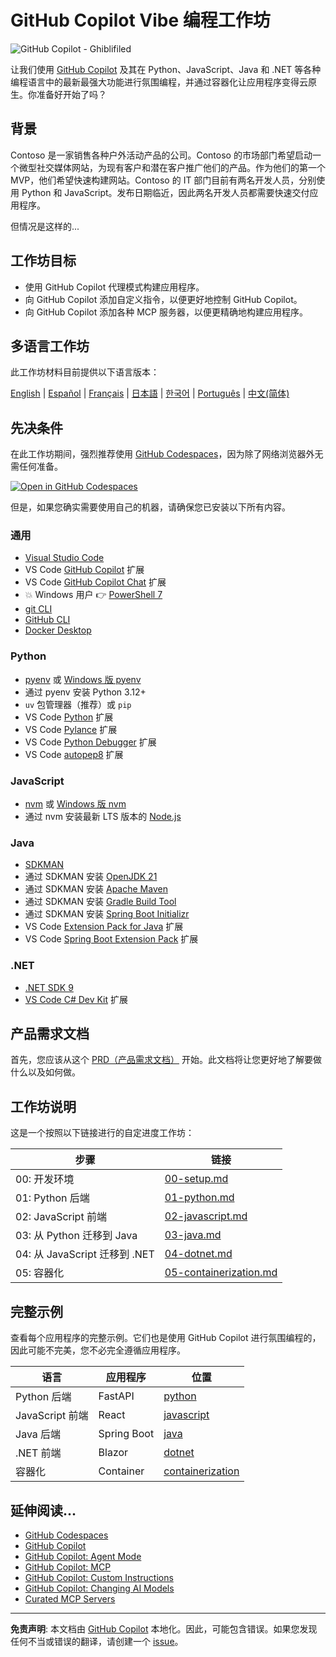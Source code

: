 # GitHub Copilot Vibe 编程工作坊

![GitHub Copilot - Ghiblifiled](../../images/ghcp.jpg)

让我们使用 [GitHub Copilot](https://docs.github.com/copilot/about-github-copilot/what-is-github-copilot) 及其在 Python、JavaScript、Java 和 .NET 等各种编程语言中的最新最强大功能进行氛围编程，并通过容器化让应用程序变得云原生。你准备好开始了吗？

## 背景

Contoso 是一家销售各种户外活动产品的公司。Contoso 的市场部门希望启动一个微型社交媒体网站，为现有客户和潜在客户推广他们的产品。作为他们的第一个 MVP，他们希望快速构建网站。Contoso 的 IT 部门目前有两名开发人员，分别使用 Python 和 JavaScript。发布日期临近，因此两名开发人员都需要快速交付应用程序。

但情况是这样的...

## 工作坊目标

- 使用 GitHub Copilot 代理模式构建应用程序。
- 向 GitHub Copilot 添加自定义指令，以便更好地控制 GitHub Copilot。
- 向 GitHub Copilot 添加各种 MCP 服务器，以便更精确地构建应用程序。

## 多语言工作坊

此工作坊材料目前提供以下语言版本：

[English](../../README.md) | [Español](../es-es/) | [Français](../fr-fr/) | [日本語](../ja-jp/) | [한국어](../ko-kr/) | [Português](../pt-br/) | [中文(简体)](./README.md)

## 先决条件

在此工作坊期间，强烈推荐使用 [GitHub Codespaces](https://docs.github.com/en/codespaces/about-codespaces/what-are-codespaces)，因为除了网络浏览器外无需任何准备。

[![Open in GitHub Codespaces](https://github.com/codespaces/badge.svg)](https://codespaces.new/microsoft/github-copilot-vibe-coding-workshop)

但是，如果您确实需要使用自己的机器，请确保您已安装以下所有内容。

### 通用

- [Visual Studio Code](https://code.visualstudio.com/)
- VS Code [GitHub Copilot](https://marketplace.visualstudio.com/items?itemName=GitHub.copilot) 扩展
- VS Code [GitHub Copilot Chat](https://marketplace.visualstudio.com/items?itemName=GitHub.copilot-chat) 扩展
- 💥 Windows 用户 👉 [PowerShell 7](https://learn.microsoft.com/powershell/scripting/install/installing-powershell)
- [git CLI](https://git-scm.com/downloads)
- [GitHub CLI](https://cli.github.com/)
- [Docker Desktop](https://docs.docker.com/get-started/introduction/get-docker-desktop/)

### Python

- [pyenv](https://github.com/pyenv/pyenv) 或 [Windows 版 pyenv](https://github.com/pyenv-win/pyenv-win)
- 通过 pyenv 安装 Python 3.12+
- `uv` 包管理器（推荐）或 `pip`
- VS Code [Python](https://marketplace.visualstudio.com/items/?itemName=ms-python.python) 扩展
- VS Code [Pylance](https://marketplace.visualstudio.com/items/?itemName=ms-python.vscode-pylance) 扩展
- VS Code [Python Debugger](https://marketplace.visualstudio.com/items/?itemName=ms-python.debugpy) 扩展
- VS Code [autopep8](https://marketplace.visualstudio.com/items/?itemName=ms-python.autopep8) 扩展

### JavaScript

- [nvm](https://github.com/nvm-sh/nvm) 或 [Windows 版 nvm](https://github.com/coreybutler/nvm-windows)
- 通过 nvm 安装最新 LTS 版本的 [Node.js](https://nodejs.org/)

### Java

- [SDKMAN](https://sdkman.io/)
- 通过 SDKMAN 安装 [OpenJDK 21](https://learn.microsoft.com/java/openjdk/download)
- 通过 SDKMAN 安装 [Apache Maven](https://maven.apache.org/download.cgi)
- 通过 SDKMAN 安装 [Gradle Build Tool](https://docs.gradle.org/current/userguide/installation.html)
- 通过 SDKMAN 安装 [Spring Boot Initializr](https://docs.spring.io/spring-boot/cli/installation.html)
- VS Code [Extension Pack for Java](https://marketplace.visualstudio.com/items/?itemName=vscjava.vscode-java-pack) 扩展
- VS Code [Spring Boot Extension Pack](https://marketplace.visualstudio.com/items/?itemName=vmware.vscode-boot-dev-pack) 扩展

### .NET

- [.NET SDK 9](https://dotnet.microsoft.com/download/dotnet/9.0)
- [VS Code C# Dev Kit](https://marketplace.visualstudio.com/items/?itemName=ms-dotnettools.csdevkit) 扩展

## 产品需求文档

首先，您应该从这个 [PRD（产品需求文档）](./product-requirements.md) 开始。此文档将让您更好地了解要做什么以及如何做。

## 工作坊说明

这是一个按照以下链接进行的自定进度工作坊：

| 步骤                              | 链接                                                      |
|----------------------------------|----------------------------------------------------------|
| 00: 开发环境                      | [00-setup.md](./docs/00-setup.md)                       |
| 01: Python 后端                  | [01-python.md](./docs/01-python.md)                     |
| 02: JavaScript 前端              | [02-javascript.md](./docs/02-javascript.md)             |
| 03: 从 Python 迁移到 Java        | [03-java.md](./docs/03-java.md)                         |
| 04: 从 JavaScript 迁移到 .NET    | [04-dotnet.md](./docs/04-dotnet.md)                     |
| 05: 容器化                       | [05-containerization.md](./docs/05-containerization.md) |

## 完整示例

查看每个应用程序的完整示例。它们也是使用 GitHub Copilot 进行氛围编程的，因此可能不完美，您不必完全遵循应用程序。

| 语言               | 应用程序     | 位置                                  |
|-------------------|-------------|-------------------------------------|
| Python 后端       | FastAPI     | [python](./complete/python/)        |
| JavaScript 前端   | React       | [javascript](./complete/javascript/) |
| Java 后端         | Spring Boot | [java](./complete/java/)             |
| .NET 前端         | Blazor      | [dotnet](./complete/dotnet/)         |
| 容器化            | Container   | [containerization](./complete/)      |

## 延伸阅读...

- [GitHub Codespaces](https://docs.github.com/en/codespaces/about-codespaces/what-are-codespaces)
- [GitHub Copilot](https://docs.github.com/en/copilot/about-github-copilot/what-is-github-copilot)
- [GitHub Copilot: Agent Mode](https://code.visualstudio.com/blogs/2025/04/07/agentMode)
- [GitHub Copilot: MCP](https://code.visualstudio.com/blogs/2025/05/12/agent-mode-meets-mcp)
- [GitHub Copilot: Custom Instructions](https://code.visualstudio.com/docs/copilot/copilot-customization)
- [GitHub Copilot: Changing AI Models](https://docs.github.com/en/copilot/using-github-copilot/ai-models/changing-the-ai-model-for-copilot-chat?tool=vscode)
- [Curated MCP Servers](https://github.com/modelcontextprotocol/servers)

---

**免责声明**: 本文档由 [GitHub Copilot](https://docs.github.com/copilot/about-github-copilot/what-is-github-copilot) 本地化。因此，可能包含错误。如果您发现任何不当或错误的翻译，请创建一个 [issue](https://github.com/microsoft/github-copilot-vibe-coding-workshop/issues/new)。
